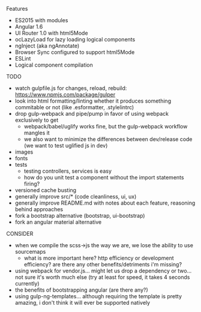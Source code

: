 Features
- ES2015 with modules
- Angular 1.6
- UI Router 1.0 with html5Mode
- ocLazyLoad for lazy loading logical components
- ngInject (aka ngAnnotate)
- Browser Sync configured to support html5Mode
- ESLint
- Logical component compilation

TODO
- watch gulpfile.js for changes, reload, rebuild: https://www.npmjs.com/package/gulper
- look into html formatting/linting whether it produces something commitable or not (like .esformatter, .stylelintrc)
- drop gulp-webpack and pipe/pump in favor of using webpack exclusively to get
    - webpack/babel/uglify works fine, but the gulp-webpack workflow mangles it
    - we also want to minimize the differences between dev/release code (we want to test uglified js in dev)
- images
- fonts
- tests
    - testing controllers, services is easy
    - how do you unit test a component without the import statements firing?
- versioned cache busting
- generally improve src/* (code cleanliness, ui, ux)
- generally improve README.md with notes about each feature, reasoning behind approaches
- fork a bootstrap alternative (bootstrap, ui-bootstrap)
- fork an angular material alternative

CONSIDER
- when we compile the scss->js the way we are, we lose the ability to use sourcemaps
    - what is more important here? http efficiency or development efficiency? are there any other benefits/detriments i'm missing?
- using webpack for vendor.js... might let us drop a dependency or two... not sure it's worth much else (try at least for speed, it takes 4 seconds currently)
- the benefits of bootstrapping angular (are there any?)
- using gulp-ng-templates... although requiring the template is pretty amazing, i don't think it will ever be supported natively
